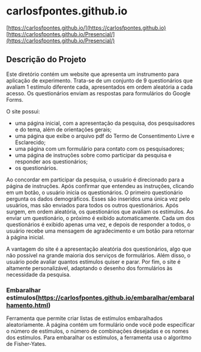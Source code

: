 # carlosfpontes.github.io

[https://carlosfpontes.github.io/](https://carlosfpontes.github.io)
[https://carlosfpontes.github.io/Presencial/](https://carlosfpontes.github.io/Presencial/)

## Descrição do Projeto

Este diretório contém um website que apresenta um instrumento para aplicação de experimento. Trata-se de um conjunto de 9 questionários que avaliam 1 estímulo diferente cada, apresentados em ordem aleatória a cada acesso. Os questionários enviam as respostas para formulários do Google Forms.

O site possui:
- uma página inicial, com a apresentação da pesquisa, dos pesquisadores e do tema, além de orientações gerais;
- uma página que exibe o arquivo pdf do Termo de Consentimento Livre e Esclarecido;
- uma página com um formulário para contato com os pesquisadores;
- uma página de instruções sobre como participar da pesquisa e responder aos questionários;
- os questionários.

Ao concordar em participar da pesquisa, o usuário é direcionado para a página de instruções. Após confirmar que entendeu as instruções, clicando em um botão, o usuário inicia os questionários.
O primeiro questionário pergunta os dados demográficos. Esses são inseridos uma única vez pelo usuários, mas são enviados para todos os outros questionários.
Após surgem, em ordem aleatória, os questionários que avaliam os estímulos. Ao enviar um questionário, o próximo é exibido automaticamente. Cada um dos questionários é exibido apenas uma vez, e depois de responder a todos, o usuário recebe uma mensagem de agradecimento e um botão para retornar à página inicial.

A vantagem do site é a apresentação aleatória dos questionários, algo que não possível na grande maioria dos serviços de formulários. Além disso, o usuário pode avaliar quantos estímulos quiser e parar. Por fim, o site é altamente personalizável, adaptando o desenho dos formulários às necessidade da pesquisa.

### Embaralhar estímulos(https://carlosfpontes.github.io/embaralhar/embaralhamento.html)
Ferramenta que permite criar listas de estímulos embaralhados aleatoriamente. A página contém um formulário onde você pode especificar o número de estímulos, o número de combinações desejadas e os nomes dos estímulos. Para embaralhar os estímulos, a ferramenta usa o algoritmo de Fisher-Yates.
